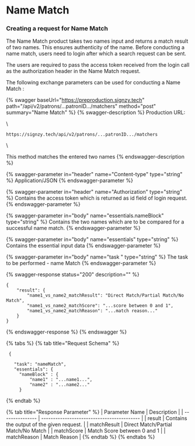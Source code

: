 # Name Match

### Creating a request for Name Match

The Name Match product takes two names input and returns a match result of two names. This ensures authenticity of the name. Before conducting a name match, users need to login after which a search request can be sent.&#x20;

The users are required to pass the access token received from the login call as the authorization header in the Name Match request.

The following exchange parameters can be used for conducting a Name Match:

{% swagger baseUrl="https://preproduction.signzy.tech" path="/api/v2/patrons/...patronID.../matchers" method="post" summary="Name Match" %}
{% swagger-description %}
Production URL:

\




`https://signzy.tech/api/v2/patrons/...patronID.../matchers`

\


This method matches the entered two names
{% endswagger-description %}

{% swagger-parameter in="header" name="Content-type" type="string" %}
Application/JSON
{% endswagger-parameter %}

{% swagger-parameter in="header" name="Authorization" type="string" %}
Contains the access token which is returned as id field of login request.
{% endswagger-parameter %}

{% swagger-parameter in="body" name="essentials.nameBlock" type="string" %}
Contains the two names which are to be compared for a successful name match.
{% endswagger-parameter %}

{% swagger-parameter in="body" name="essentials" type="string" %}
Contains the essential input data
{% endswagger-parameter %}

{% swagger-parameter in="body" name="task " type="string" %}
The task to be performed - name Match
{% endswagger-parameter %}

{% swagger-response status="200" description="" %}
```
{
    "result": {
        "name1_vs_name2_matchResult": "Direct Match/Partial Match/No Match",
        "name1_vs_name2_matchScore": "...score between 0 and 1",
        "name1_vs_name2_matchReason": "...match reason..."
    }
}
```
{% endswagger-response %}
{% endswagger %}

{% tabs %}
{% tab title="Request Schema" %}
```
 {

   "task": "nameMatch",
   "essentials": {
     "nameBlock" : {
         "name1" : "...name1...",
         "name2" : "...name2..."
     }
```
{% endtab %}

{% tab title="Response Parameter" %}
| Parameter Name  | Description                                |
| --------------- | ------------------------------------------ |
| result          | Contains the output of the given request.  |
| matchResult     | Direct Match/Partial Match/No Match        |
| matchScore      | Match Score between 0 and 1                |
| matchReason     | Match Reason                               |
{% endtab %}
{% endtabs %}

